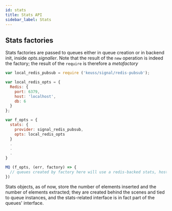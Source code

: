 ```yaml
---
id: stats
title: Stats API
sidebar_label: Stats
---
```


## Stats factories
Stats factories are passed to queues either in queue creation or in backend init, inside *opts.signaller*. Note that the result of the `new` operation is indeed the factory; the result of the `require` is therefore a *metafactory*

```javascript
var local_redis_pubsub = require ('keuss/signal/redis-pubsub');

var local_redis_opts = {
  Redis: {
    port: 6379,
    host: 'localhost',
    db: 6
  }
};

var f_opts = {
  stats: {
    provider: signal_redis_pubsub,
    opts: local_redis_opts
  }
  .
  .
  .
}

MQ (f_opts, (err, factory) => {
  // queues created by factory here will use a redis-backed stats, hosted at redis at localhost, db 6
})
```
Stats objects, as of now, store the number of elements inserted and the number of elements extracted; they are created behind the scenes and tied to queue instances, and the stats-related interface is in fact part of the queues' interface.
